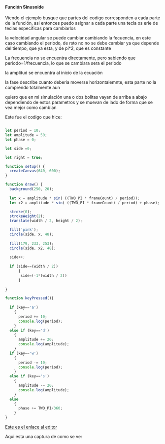 #### Función Sinusoide


Viendo el ejemplo busque que partes del codigo corresponden a cada parte de la función, asi entonces puedo asignar a cada parte una tecla os erie de teclas especificas para cambiarlos

la velocidad angular se puede cambiar cambiando la fecuencia, en este caso cambiando el periodo, de rsto no no se debe cambiar ya que depende del tiempo, que ya esta, y de pi*2, que es constante

La frecuencia no se encuentra directamente, pero sabiendo que periodo=1/frecuencia, lo que se cambiara sera el periodo

la amplitud se encuentra al inicio de la ecuación

la fase describe cuanto deberia moverse horizontalemnte, esta parte no la comprendo totalmente aun

quiero que en mi simulación una o dos bolitas vayan de arriba a abajo dependiendo de estos parametros y se muevan de lado de forma que se vea mejor como cambian

Este fue el codigo que hice:

``` js

let period = 10;
let amplitude = 50;
let phase = 0;

let side =0;

let right = true;

function setup() {
  createCanvas(640, 600);
}

function draw() {
  background(250, 20);
  
  let x = amplitude * sin( ((TWO_PI * frameCount) / period));
  let x2 = amplitude * sin( ((TWO_PI * frameCount) / period) + phase);

  stroke(0);
  strokeWeight(2);
  translate(width / 2, height / 2);

  fill('pink');
  circle(side, x, 48);
  
  fill(179, 233, 253);
  circle(side, x2, 48); 
  
  side++;
  
  if (side==(width / 2))
      {
       side=(-1*(width / 2))
      }
    
}

function keyPressed(){
  
  if (key=='a')
    {
      period += 10; 
      console.log(period);
    }
  else if (key=='d')
    {
      amplitude += 20; 
      console.log(amplitude);
    }
  if (key=='w')
    {
      period -= 10; 
      console.log(period);
    }
  else if (key=='s')
    {
      amplitude -= 20; 
      console.log(amplitude);
    }
  else
    {
      phase += TWO_PI/360;
    }
}
```

[Este es el enlace al editor](https://editor.p5js.org/Mafe-Garcia/sketches/bxX7SACZx)

Aqui esta una captura de como se ve:
